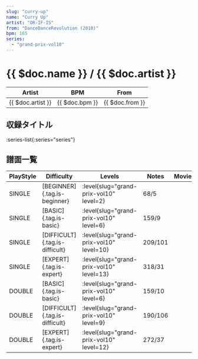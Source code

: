 ```yaml
---
slug: "curry-up"
name: "Curry Up"
artist: "OR-IF-IS"
from: "DanceDanceRevolution (2010)"
bpm: 165
series:
  - "grand-prix-vol10"
---
```


# {{ $doc.name }} / {{ $doc.artist }}

|Artist|BPM|From|
|------|---|----|
|{{ $doc.artist }}|{{ $doc.bpm }}|{{ $doc.from }}|

## 収録タイトル

:series-list{:series="series"}

## 譜面一覧

|PlayStyle|Difficulty|Levels|Notes|Movie|
|---------|----------|------|-----|-----|
|SINGLE|[BEGINNER]{.tag.is-beginner}|<div class="field is-grouped is-grouped-multiline"> :level{slug="grand-prix-vol10" level=2}</div>|68/5||
|SINGLE|[BASIC]{.tag.is-basic}|<div class="field is-grouped is-grouped-multiline"> :level{slug="grand-prix-vol10" level=6}</div>|159/9||
|SINGLE|[DIFFICULT]{.tag.is-difficult}|<div class="field is-grouped is-grouped-multiline"> :level{slug="grand-prix-vol10" level=10}</div>|209/101||
|SINGLE|[EXPERT]{.tag.is-expert}|<div class="field is-grouped is-grouped-multiline"> :level{slug="grand-prix-vol10" level=13}</div>|318/31||
|DOUBLE|[BASIC]{.tag.is-basic}|<div class="field is-grouped is-grouped-multiline"> :level{slug="grand-prix-vol10" level=6}</div>|159/10||
|DOUBLE|[DIFFICULT]{.tag.is-difficult}|<div class="field is-grouped is-grouped-multiline"> :level{slug="grand-prix-vol10" level=9}</div>|190/106||
|DOUBLE|[EXPERT]{.tag.is-expert}|<div class="field is-grouped is-grouped-multiline"> :level{slug="grand-prix-vol10" level=12}</div>|272/37||
